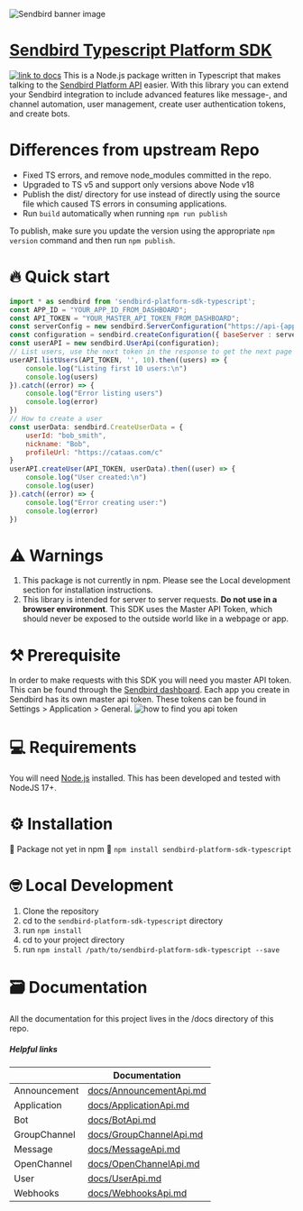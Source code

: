 ![Sendbird banner image](http://ww1.prweb.com/prfiles/2021/09/14/18371217/Sendbird_Logo_RGB_lg.png)

# [Sendbird Typescript Platform SDK](https://sendbird.com/docs/chat/v3/platform-api/getting-started/prepare-to-use-api)

[![link to docs](https://img.shields.io/badge/SDK-docs-green)](/docs)
This is a Node.js package written in Typescript  that makes talking to the [Sendbird Platform API](https://sendbird.com/docs/chat/v3/platform-api/getting-started/prepare-to-use-api) easier.
With this library you can extend your Sendbird integration to include advanced features like message-, and channel automation, user management, create user authentication tokens, and create bots.

# Differences from upstream Repo
- Fixed TS errors, and remove node_modules committed in the repo.
- Upgraded to TS v5 and support only versions above Node v18
- Publish the dist/ directory for use instead of directly using the source file which caused TS errors in consuming applications.
- Run `build` automatically when running `npm run publish`

To publish, make sure you update the version using the appropriate `npm version` command and then run `npm publish`.

# 🔥 Quick start

```javascript  
import * as sendbird from 'sendbird-platform-sdk-typescript';
const APP_ID = "YOUR_APP_ID_FROM_DASHBOARD";
const API_TOKEN = "YOUR_MASTER_API_TOKEN_FROM_DASHBOARD";
const serverConfig = new sendbird.ServerConfiguration("https://api-{app_id}.sendbird.com", { "app_id": APP_ID })
const configuration = sendbird.createConfiguration({ baseServer : serverConfig });
const userAPI = new sendbird.UserApi(configuration);
// List users, use the next token in the response to get the next page of users in subsequent requests
userAPI.listUsers(API_TOKEN, '', 10).then((users) => {
    console.log("Listing first 10 users:\n")
    console.log(users)
}).catch((error) => {
    console.log("Error listing users")
    console.log(error)
})
// How to create a user
const userData: sendbird.CreateUserData = {
    userId: "bob_smith",
    nickname: "Bob",
    profileUrl: "https://cataas.com/c"
}
userAPI.createUser(API_TOKEN, userData).then((user) => {
    console.log("User created:\n")
    console.log(user)
}).catch((error) => {
    console.log("Error creating user:")
    console.log(error)
})
```

# ⚠️ Warnings

 1. This package is not currently in npm. Please see  the Local development section for installation instructions.
 2. This library is intended for server to server requests. **Do not use in a browser environment**. This SDK uses the Master API Token, which should never be exposed to the outside world like in a webpage or app.

# ⚒️ Prerequisite

In order to make requests with this SDK you will need you master API token. This can be found through the [Sendbird dashboard](https://dashboard.sendbird.com/).  Each app you create in Sendbird has its own master api token. These tokens can be found in Settings > Application > General.
![how to find you api token](https://i.imgur.com/0YMKtpX.png)

# 💻 Requirements

You will need [Node.js](https://nodejs.org/en/download/) installed. This has been developed and tested with NodeJS 17+.

# ⚙️ Installation

🚨 Package not yet in npm 🚨
```npm install sendbird-platform-sdk-typescript```

# 🤓 Local Development

 1. Clone the repository
 2. cd to the `sendbird-platform-sdk-typescript` directory
 3. run `npm install`
 4. cd to your project directory
 5. run `npm install /path/to/sendbird-platform-sdk-typescript --save`


# 🗃️ Documentation 
All the documentation for this project lives in the /docs directory of this repo. 

##### Helpful links

|       | Documentation |
| ----------- | ----------- |
| Announcement   | [docs/AnnouncementApi.md](AnnouncementApi.md)|
| Application | [docs/ApplicationApi.md](ApplicationApi.md)  |
| Bot | [docs/BotApi.md](BotApi.md)  |
| GroupChannel | [docs/GroupChannelApi.md](GroupChannelApi.md)  |
| Message | [docs/MessageApi.md](MessageApi.md)  |
| OpenChannel | [docs/OpenChannelApi.md ](OpenChannelApi.md)  |
| User | [docs/UserApi.md](UserApi.md)  |
| Webhooks | [docs/WebhooksApi.md](WebhooksApi.md)  |


